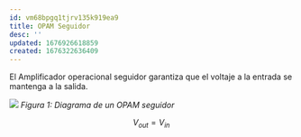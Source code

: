 ```yaml
---
id: vm68bpgq1tjrv135k919ea9
title: OPAM Seguidor
desc: ''
updated: 1676926618859
created: 1676322636409
---
```


El Amplificador operacional seguidor garantiza que el voltaje a la entrada se mantenga a la salida.

![](/assets/images/2023-02-13-16-11-26.png)
_Figura 1: Diagrama de un OPAM seguidor_

$$
  V_{out} = V_{in}
$$